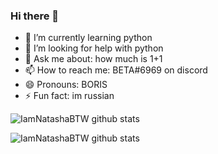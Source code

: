 ### Hi there 👋


- 🌱 I’m currently learning python
- 🤔 I’m looking for help with python
- 💬 Ask me about: how much is 1+1
- 📫 How to reach me: BETA#6969 on discord
- 😄 Pronouns: BORIS 
- ⚡ Fun fact: im russian


![IamNatashaBTW github stats](https://github-readme-stats.vercel.app/api?username=IamNatashaBTW&show_icons=true&theme=dark)



![IamNatashaBTW github stats](https://www.google.com/url?sa=i&url=https%3A%2F%2Fwww.youtube.com%2Fwatch%3Fv%3DFCGJDIc2Zx0&psig=AOvVaw3Fv_vDPONJvDBws8qTURPd&ust=1630950106024000&source=images&cd=vfe&ved=0CAsQjRxqFwoTCKiAxt-w6PICFQAAAAAdAAAAABAd)
